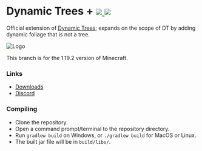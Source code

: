 # Dynamic Trees + [![](http://cf.way2muchnoise.eu/versions/478155.svg) ![](http://cf.way2muchnoise.eu/full_478155_downloads.svg)](https://www.curseforge.com/minecraft/mc-mods/dynamictreesplus/)

Official extension of [Dynamic Trees](https://github.com/ferreusveritas/DynamicTrees/); expands on the scope of DT by adding dynamic foliage that is not a tree.

![Logo](./header.png)

This branch is for the 1.19.2 version of Minecraft.

### Links
- [Downloads](https://www.curseforge.com/minecraft/mc-mods/dynamictreesplus/files)
- [Discord](https://discord.gg/A4FCBS3)

### Compiling
* Clone the repository.
* Open a command prompt/terminal to the repository directory.
* Run `gradlew build` on Windows, or `./gradlew build` for MacOS or Linux.
* The built jar file will be in `build/libs/`.

